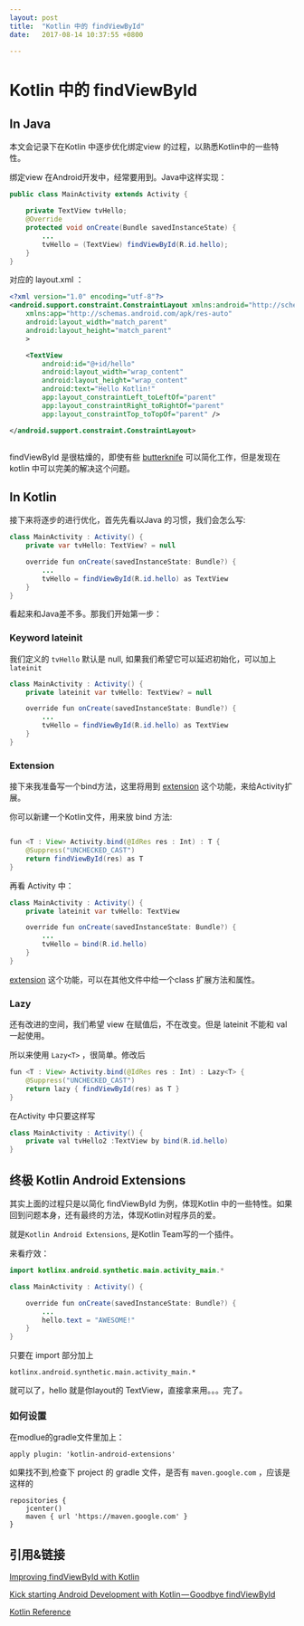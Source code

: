 ```yaml
---
layout: post
title:  "Kotlin 中的 findViewById"
date:   2017-08-14 10:37:55 +0800

---
```


# Kotlin 中的 findViewById

## In Java
本文会记录下在Kotlin 中逐步优化绑定view 的过程，以熟悉Kotlin中的一些特性。

绑定view 在Android开发中，经常要用到。Java中这样实现：

``` Java
public class MainActivity extends Activity {

    private TextView tvHello;
    @Override
    protected void onCreate(Bundle savedInstanceState) {
        ...
        tvHello = (TextView) findViewById(R.id.hello);
    }
}
```

对应的 layout.xml ：

``` xml
<?xml version="1.0" encoding="utf-8"?>
<android.support.constraint.ConstraintLayout xmlns:android="http://schemas.android.com/apk/res/android"
    xmlns:app="http://schemas.android.com/apk/res-auto"
    android:layout_width="match_parent"
    android:layout_height="match_parent"
    >

    <TextView
        android:id="@+id/hello"
        android:layout_width="wrap_content"
        android:layout_height="wrap_content"
        android:text="Hello Kotlin!"
        app:layout_constraintLeft_toLeftOf="parent"
        app:layout_constraintRight_toRightOf="parent"
        app:layout_constraintTop_toTopOf="parent" />

</android.support.constraint.ConstraintLayout>



```


findViewById 是很枯燥的，即使有些  [butterknife](http://jakewharton.github.io/butterknife/) 可以简化工作，但是发现在kotlin 中可以完美的解决这个问题。


## In Kotlin

接下来将逐步的进行优化，首先先看以Java 的习惯，我们会怎么写:

``` Java
class MainActivity : Activity() {
    private var tvHello: TextView? = null

    override fun onCreate(savedInstanceState: Bundle?) {
        ...
        tvHello = findViewById(R.id.hello) as TextView
    }
}
```

看起来和Java差不多。那我们开始第一步：

### Keyword lateinit

我们定义的 `tvHello` 默认是 null, 如果我们希望它可以延迟初始化，可以加上 `lateinit`

``` Java
class MainActivity : Activity() {
    private lateinit var tvHello: TextView? = null

    override fun onCreate(savedInstanceState: Bundle?) {
        ...
        tvHello = findViewById(R.id.hello) as TextView
    }
}
```

### Extension

接下来我准备写一个bind方法，这里将用到 [extension](https://kotlinlang.org/docs/reference/extensions.html) 这个功能，来给Activity扩展。

你可以新建一个Kotlin文件，用来放 bind 方法:

``` Java

fun <T : View> Activity.bind(@IdRes res : Int) : T {
    @Suppress("UNCHECKED_CAST")
    return findViewById(res) as T
}
```

再看 Activity 中：

``` Java
class MainActivity : Activity() {
    private lateinit var tvHello: TextView

    override fun onCreate(savedInstanceState: Bundle?) {
        ...
        tvHello = bind(R.id.hello)
    }
}
```

[extension](https://kotlinlang.org/docs/reference/extensions.html) 这个功能，可以在其他文件中给一个class 扩展方法和属性。

### Lazy

还有改进的空间，我们希望 view 在赋值后，不在改变。但是 lateinit 不能和 val 一起使用。

所以来使用 `Lazy<T>` ，很简单。修改后

``` Java
fun <T : View> Activity.bind(@IdRes res : Int) : Lazy<T> {
    @Suppress("UNCHECKED_CAST")
    return lazy { findViewById(res) as T }
}
```

在Activity 中只要这样写

``` Java
class MainActivity : Activity() {
    private val tvHello2 :TextView by bind(R.id.hello)
}

```


## 终极 Kotlin Android Extensions

其实上面的过程只是以简化 findViewById 为例，体现Kotlin 中的一些特性。如果回到问题本身，还有最终的方法，体现Kotlin对程序员的爱。

就是`Kotlin Android Extensions`, 是Kotlin Team写的一个插件。

来看疗效：

``` Java
import kotlinx.android.synthetic.main.activity_main.*

class MainActivity : Activity() {

    override fun onCreate(savedInstanceState: Bundle?) {
        ...
        hello.text = "AWESOME!"
    }
}
```

只要在 import 部分加上

    kotlinx.android.synthetic.main.activity_main.*

就可以了，hello 就是你layout的 TextView，直接拿来用。。。完了。

### 如何设置

在modlue的gradle文件里加上：

    apply plugin: 'kotlin-android-extensions'

如果找不到,检查下 project 的 gradle 文件，是否有 `maven.google.com` ，应该是这样的

    repositories {
        jcenter()
        maven { url 'https://maven.google.com' }
    }


## 引用&链接
[Improving findViewById with Kotlin](https://medium.com/@quiro91/improving-findviewbyid-with-kotlin-4cf2f8f779bb)

[Kick starting Android Development with Kotlin — Goodbye findViewById](https://android.jlelse.eu/kickstarting-android-development-with-kotlin-goodbye-findviewbyid-6df19e02f378)

[Kotlin Reference](https://kotlinlang.org/docs/reference)